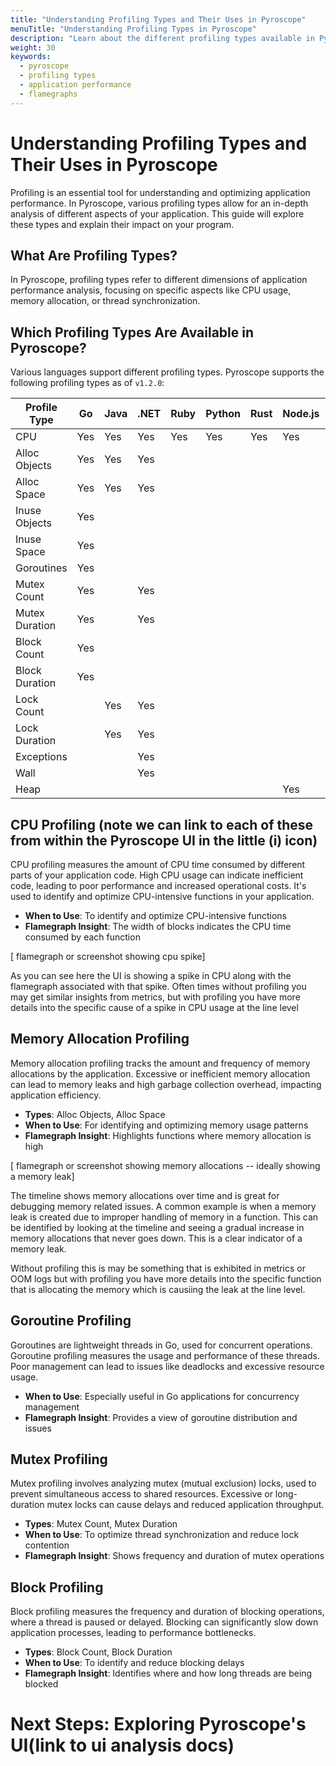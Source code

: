 ```yaml
---
title: "Understanding Profiling Types and Their Uses in Pyroscope"
menuTitle: "Understanding Profiling Types in Pyroscope"
description: "Learn about the different profiling types available in Pyroscope and how to effectively use them in your application performance analysis."
weight: 30
keywords:
  - pyroscope
  - profiling types
  - application performance
  - flamegraphs
---
```


# Understanding Profiling Types and Their Uses in Pyroscope

Profiling is an essential tool for understanding and optimizing application performance. In Pyroscope, various profiling types allow for an in-depth analysis of different aspects of your application. This guide will explore these types and explain their impact on your program.

## What Are Profiling Types?

In Pyroscope, profiling types refer to different dimensions of application performance analysis, focusing on specific aspects like CPU usage, memory allocation, or thread synchronization.

## Which Profiling Types Are Available in Pyroscope?

Various languages support different profiling types. Pyroscope supports the following profiling types as of `v1.2.0`:

| Profile Type       | Go    | Java  | .NET  | Ruby  | Python | Rust  | Node.js | eBPF (Go) | eBPF (Python) |
|--------------------|-------|-------|-------|-------|--------|-------|---------|-----------|--------------|
| CPU                | Yes   | Yes   | Yes   | Yes   | Yes    | Yes   | Yes     | Yes       | Yes          |
| Alloc Objects      | Yes   | Yes   | Yes   |       |        |       |         |           |              |
| Alloc Space        | Yes   | Yes   | Yes   |       |        |       |         |           |              |
| Inuse Objects      | Yes   |       |       |       |        |       |         |           |              |
| Inuse Space        | Yes   |       |       |       |        |       |         |           |              |
| Goroutines         | Yes   |       |       |       |        |       |         |           |              |
| Mutex Count        | Yes   |       | Yes   |       |        |       |         |           |              |
| Mutex Duration     | Yes   |       | Yes   |       |        |       |         |           |              |
| Block Count        | Yes   |       |       |       |        |       |         |           |              |
| Block Duration     | Yes   |       |       |       |        |       |         |           |              |
| Lock Count         |       | Yes   | Yes   |       |        |       |         |           |              |
| Lock Duration      |       | Yes   | Yes   |       |        |       |         |           |              |
| Exceptions         |       |       | Yes   |       |        |       |         |           |              |
| Wall               |       |       | Yes   |       |        |       |         |           |              |
| Heap               |       |       |       |       |        |       | Yes     |           |              |


## CPU Profiling (note we can link to each of these from within the Pyroscope UI in the little (i) icon)

CPU profiling measures the amount of CPU time consumed by different parts of your application code. High CPU usage can indicate inefficient code, leading to poor performance and increased operational costs. It's used to identify and optimize CPU-intensive functions in your application.

- **When to Use**: To identify and optimize CPU-intensive functions
- **Flamegraph Insight**: The width of blocks indicates the CPU time consumed by each function

[ flamegraph or screenshot showing cpu spike]

As you can see here the UI is showing a spike in CPU along with the flamegraph associated with that spike. Often times without profiling you may get similar insights from metrics, but with profiling you have more details into the specific cause of a spike in CPU usage at the line level

## Memory Allocation Profiling

Memory allocation profiling tracks the amount and frequency of memory allocations by the application. Excessive or inefficient memory allocation can lead to memory leaks and high garbage collection overhead, impacting application efficiency.

- **Types**: Alloc Objects, Alloc Space
- **When to Use**: For identifying and optimizing memory usage patterns
- **Flamegraph Insight**: Highlights functions where memory allocation is high


[ flamegraph or screenshot showing memory allocations -- ideally showing a memory leak]

The timeline shows memory allocations over time and is great for debugging memory related issues. A common example is when a memory leak is created due to improper handling of memory in a function. This can be identified by looking at the timeline and seeing a gradual increase in memory allocations that never goes down. This is a clear indicator of a memory leak. 

Without profiling this is may be something that is exhibited in metrics or OOM logs but with profiling you have more details into the specific function that is allocating the memory which is causiing the leak at the line level.

## Goroutine Profiling

Goroutines are lightweight threads in Go, used for concurrent operations. Goroutine profiling measures the usage and performance of these threads. Poor management can lead to issues like deadlocks and excessive resource usage.

- **When to Use**: Especially useful in Go applications for concurrency management
- **Flamegraph Insight**: Provides a view of goroutine distribution and issues

## Mutex Profiling

Mutex profiling involves analyzing mutex (mutual exclusion) locks, used to prevent simultaneous access to shared resources. Excessive or long-duration mutex locks can cause delays and reduced application throughput.

- **Types**: Mutex Count, Mutex Duration
- **When to Use**: To optimize thread synchronization and reduce lock contention
- **Flamegraph Insight**: Shows frequency and duration of mutex operations

## Block Profiling

Block profiling measures the frequency and duration of blocking operations, where a thread is paused or delayed. Blocking can significantly slow down application processes, leading to performance bottlenecks.

- **Types**: Block Count, Block Duration
- **When to Use**: To identify and reduce blocking delays
- **Flamegraph Insight**: Identifies where and how long threads are being blocked

# Next Steps: Exploring Pyroscope's UI(link to ui analysis docs)
